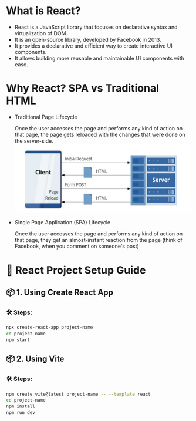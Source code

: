 # What is React?

- React is a JavaScript library that focuses on declarative syntax and 
virtualization of DOM.
- It is an open-source library, developed by Facebook in 2013.
- It provides a declarative and efficient way to create interactive UI 
components.
- It allows building more reusable and maintainable UI components with ease.
  
# Why React? SPA vs Traditional HTML
- Traditional Page Lifecycle

  Once the user accesses the page and performs any kind of action on that page, the page gets 
   reloaded with the changes that were done on the server-side.
  ![Traditional Page Lifecycle](Traditional.png)


- Single Page Application (SPA) Lifecycle

   Once the user accesses the page and performs any kind of action on that page, they get an 
  almost-instant reaction from the page (think of Facebook, when you comment on someone's post)
  
# 🚀 React Project Setup Guide

## 📦 1. Using Create React App 

### 🛠 Steps:
```bash
npx create-react-app project-name
cd project-name
npm start 
```

## 📦 2. Using Vite

### 🛠 Steps:
```bash
npm create vite@latest project-name -- --template react
cd project-name
npm install
npm run dev
```
